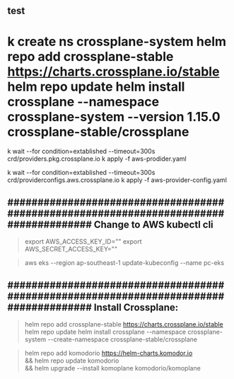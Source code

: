 
test
----
k create ns crossplane-system
helm repo add crossplane-stable https://charts.crossplane.io/stable
helm repo update
helm install crossplane --namespace crossplane-system --version 1.15.0 crossplane-stable/crossplane
=======
k wait --for condition=extablished --timeout=300s crd/providers.pkg.crossplane.io
k apply -f aws-prodider.yaml

k wait --for condition=extablished --timeout=300s crd/providerconfigs.aws.crossplane.io
k apply -f aws-provider-config.yaml


######################################################################################
Change to AWS kubectl cli
--------------------------
> export AWS_ACCESS_KEY_ID=""
> export AWS_SECRET_ACCESS_KEY=""

> aws eks --region ap-southeast-1 update-kubeconfig --name pc-eks

######################################################################################
Install Crossplane:
-----------------
> helm repo add crossplane-stable https://charts.crossplane.io/stable
> helm repo update
> helm install crossplane --namespace crossplane-system --create-namespace crossplane-stable/crossplane

> helm repo add komodorio https://helm-charts.komodor.io \
  && helm repo update komodorio \
  && helm upgrade --install komoplane komodorio/komoplane


